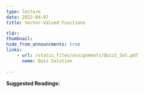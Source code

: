 ```yaml
---
type: lecture
date: 2022-04-07
title: Vector-Valued Functions

tldr: 
thumbnail: 
hide_from_announcments: true
links: 
    - url: /static_files/assignments/Quiz1_Sol.pdf
      name: Quiz Solution
      
---
```

**Suggested Readings:**



